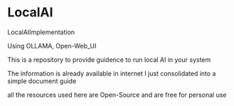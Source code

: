 # LocalAI
LocalAIImplementation

Using OLLAMA, Open-Web_UI

This is a repository to provide guidence to run local AI in your system

The information is already available in internet
I just consolidated into a simple document guide

all the resources used here are Open-Source and are free for personal use

